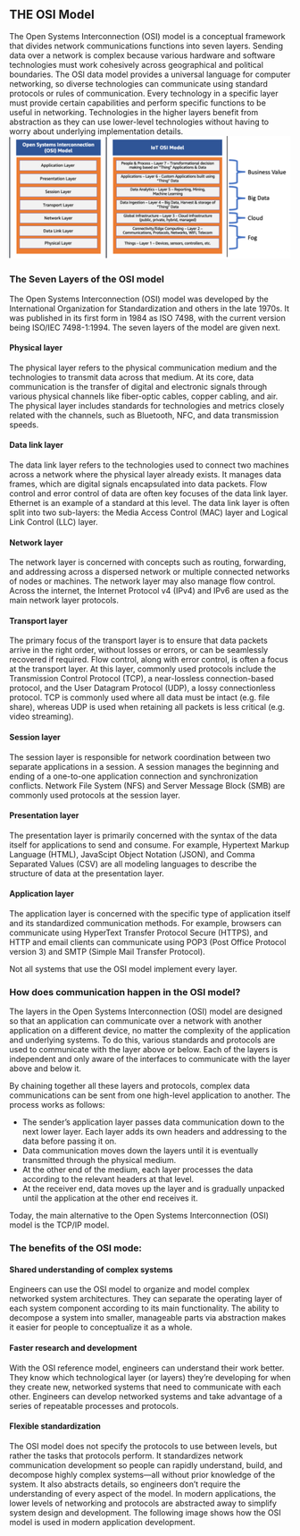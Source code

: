 ## THE OSI Model
The Open Systems Interconnection (OSI) model is a conceptual framework that divides network communications functions into seven layers. Sending data over a network is complex because various hardware and software technologies must work cohesively across geographical and political boundaries. The OSI data model provides a universal language for computer networking, so diverse technologies can communicate using standard protocols or rules of communication. Every technology in a specific layer must provide certain capabilities and perform specific functions to be useful in networking. Technologies in the higher layers benefit from abstraction as they can use lower-level technologies without having to worry about underlying implementation details.
![alt text](OSI.png)

### The Seven Layers of the OSI model
The Open Systems Interconnection (OSI) model was developed by the International Organization for Standardization and others in the late 1970s. It was published in its first form in 1984 as ISO 7498, with the current version being ISO/IEC 7498-1:1994. The seven layers of the model are given next.

#### Physical layer
The physical layer refers to the physical communication medium and the technologies to transmit data across that medium. At its core, data communication is the transfer of digital and electronic signals through various physical channels like fiber-optic cables, copper cabling, and air. The physical layer includes standards for technologies and metrics closely related with the channels, such as Bluetooth, NFC, and data transmission speeds.

#### Data link layer
The data link layer refers to the technologies used to connect two machines across a network where the physical layer already exists. It manages data frames, which are digital signals encapsulated into data packets. Flow control and error control of data are often key focuses of the data link layer. Ethernet is an example of a standard at this level. The data link layer is often split into two sub-layers: the Media Access Control (MAC) layer and Logical Link Control (LLC) layer. 

#### Network layer
The network layer is concerned with concepts such as routing, forwarding, and addressing across a dispersed network or multiple connected networks of nodes or machines. The network layer may also manage flow control. Across the internet, the Internet Protocol v4 (IPv4) and IPv6 are used as the main network layer protocols.

#### Transport layer
The primary focus of the transport layer is to ensure that data packets arrive in the right order, without losses or errors, or can be seamlessly recovered if required. Flow control, along with error control, is often a focus at the transport layer. At this layer, commonly used protocols include the Transmission Control Protocol (TCP), a near-lossless connection-based protocol, and the User Datagram Protocol (UDP), a lossy connectionless protocol. TCP is commonly used where all data must be intact (e.g. file share), whereas UDP is used when retaining all packets is less critical (e.g. video streaming).

#### Session layer
The session layer is responsible for network coordination between two separate applications in a session. A session manages the beginning and ending of a one-to-one application connection and synchronization conflicts. Network File System (NFS) and Server Message Block (SMB) are commonly used protocols at the session layer.

#### Presentation layer
The presentation layer is primarily concerned with the syntax of the data itself for applications to send and consume. For example, Hypertext Markup Language (HTML), JavaScipt Object Notation (JSON), and Comma Separated Values (CSV) are all modeling languages to describe the structure of data at the presentation layer. 

#### Application layer
The application layer is concerned with the specific type of application itself and its standardized communication methods. For example, browsers can communicate using HyperText Transfer Protocol Secure (HTTPS), and HTTP and email clients can communicate using POP3 (Post Office Protocol version 3) and SMTP (Simple Mail Transfer Protocol).

Not all systems that use the OSI model implement every layer.

### How does communication happen in the OSI model?
The layers in the Open Systems Interconnection (OSI) model are designed so that an application can communicate over a network with another application on a different device, no matter the complexity of the application and underlying systems. To do this, various standards and protocols are used to communicate with the layer above or below. Each of the layers is independent and only aware of the interfaces to communicate with the layer above and below it. 

By chaining together all these layers and protocols, complex data communications can be sent from one high-level application to another. The process works as follows:

* The sender’s application layer passes data communication down to the next lower layer.
Each layer adds its own headers and addressing to the data before passing it on. 
* Data communication moves down the layers until it is eventually transmitted through the physical medium.
* At the other end of the medium, each layer processes the data according to the relevant headers at that level. 
* At the receiver end, data moves up the layer and is gradually unpacked until the application at the other end receives it.
 
 Today, the main alternative to the Open Systems Interconnection (OSI) model is the TCP/IP model.
### The benefits of the OSI mode:
#### Shared understanding of complex systems
Engineers can use the OSI model to organize and model complex networked system architectures. They can separate the operating layer of each system component according to its main functionality. The ability to decompose a system into smaller, manageable parts via abstraction makes it easier for people to conceptualize it as a whole.

#### Faster research and development
With the OSI reference model, engineers can understand their work better. They know which technological layer (or layers) they’re developing for when they create new, networked systems that need to communicate with each other. Engineers can develop networked systems and take advantage of a series of repeatable processes and protocols. 

#### Flexible standardization
The OSI model does not specify the protocols to use between levels, but rather the tasks that protocols perform. It standardizes network communication development so people can rapidly understand, build, and decompose highly complex systems—all  without prior knowledge of the system. It also abstracts details, so engineers don’t require the understanding of every aspect of the model. In modern applications, the lower levels of networking and protocols are abstracted away to simplify system design and development. The following image shows how the OSI model is used in modern application development.